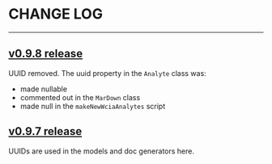 # CHANGE LOG

----------------------------------------

## [v0.9.8 release](http://github.com/conflabs/wcia-analytes-tool)
UUID removed. The uuid property in the `Analyte` class was:  
* made nullable
* commented out in the `MarDown` class
* made null in the `makeNewWciaAnalytes` script

## [v0.9.7 release](http://github.com/conflabs/wcia-analytes-tool)
UUIDs are used in the models and doc generators here.